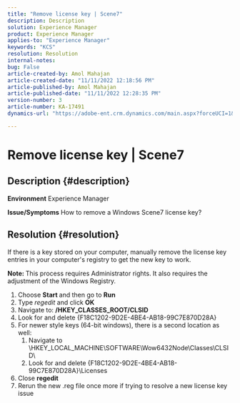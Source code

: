```yaml
---
title: "Remove license key | Scene7"
description: Description
solution: Experience Manager
product: Experience Manager
applies-to: "Experience Manager"
keywords: "KCS"
resolution: Resolution
internal-notes: 
bug: False
article-created-by: Amol Mahajan
article-created-date: "11/11/2022 12:18:56 PM"
article-published-by: Amol Mahajan
article-published-date: "11/11/2022 12:28:35 PM"
version-number: 3
article-number: KA-17491
dynamics-url: "https://adobe-ent.crm.dynamics.com/main.aspx?forceUCI=1&pagetype=entityrecord&etn=knowledgearticle&id=f740c200-bb61-ed11-9562-6045bd0067ea"

---
```

# Remove license key | Scene7

## Description {#description}

<b>Environment</b>
Experience Manager


<b>Issue/Symptoms</b>
How to remove a Windows Scene7 license key?


## Resolution {#resolution}


If there is a key stored on your computer, manually remove the license key entries in your computer's registry to get the new key to work.

<b>Note: </b>This process requires Administrator rights. It also requires the adjustment of the Windows Registry.

1. Choose <b>Start </b>and then go to <b>Run</b>
2. Type *regedit* and click <b>OK</b>
3. Navigate to: <b>/HKEY_CLASSES_ROOT/CLSID</b>
4. Look for and delete {F18C1202-9D2E-4BE4-AB18-99C7E870D28A}
5. For newer style keys (64-bit windows), there is a second location as well:
    1. Navigate to \HKEY_LOCAL_MACHINE\SOFTWARE\Wow6432Node\Classes\CLSID\
    2. Look for and delete {F18C1202-9D2E-4BE4-AB18-99C7E870D28A}\Licenses
6. Close <b>regedit</b>
7. Rerun the new .reg file once more if trying to resolve a new license key issue

